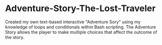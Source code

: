 # Adventure-Story-The-Lost-Traveler
Created my own text-based interactive "Adventure Sory" using my knowledge of loops and conditionals within Bash scripting. The Adventure Story allows the player to make multiple choices that affect the outcome of the story.
